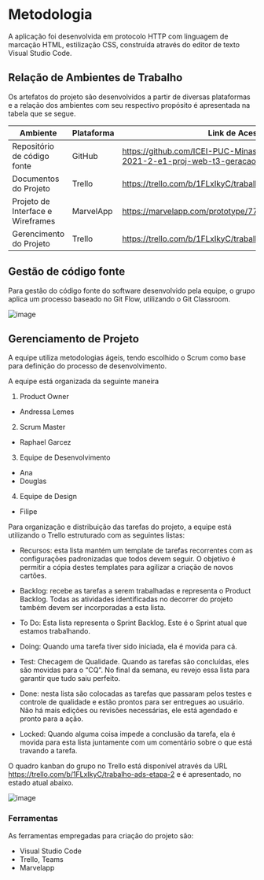 
# Metodologia

A aplicação foi desenvolvida em protocolo HTTP com linguagem de marcação HTML, estilização CSS, construída através do editor de texto Visual Studio Code. 

## Relação de Ambientes de Trabalho 

Os artefatos do projeto são desenvolvidos a partir de diversas plataformas e a relação dos ambientes com seu respectivo propósito é apresentada na tabela que se segue.

Ambiente | Plataforma | Link de Acesso |
--- | --- | --- | 
Repositório de código fonte | GitHub | https://github.com/ICEI-PUC-Minas-PMV-ADS/pmv-ads-2021-2-e1-proj-web-t3-geracao_documentos |
Documentos do Projeto | Trello | https://trello.com/b/1FLxIkyC/trabalho-ads-etapa-2 |
Projeto de Interface e Wireframes | MarvelApp | https://marvelapp.com/prototype/7790f5h/screen/82232136 | 
Gerencimento do Projeto | Trello | https://trello.com/b/1FLxIkyC/trabalho-ads-etapa-2 | 

## Gestão de código fonte 

Para gestão do código fonte do software desenvolvido pela equipe, o grupo aplica um processo baseado no Git Flow, utilizando o Git Classroom. 

![image](https://user-images.githubusercontent.com/89875612/135363138-b10e41a6-c524-4905-baea-ae31069e0eee.png)

## Gerenciamento de Projeto

A equipe utiliza metodologias ágeis, tendo escolhido o Scrum como base para definição do processo de desenvolvimento.

A equipe está organizada da seguinte maneira

1. Product Owner
- Andressa Lemes 
2. Scrum Master
- Raphael Garcez 
3. Equipe de Desenvolvimento
- Ana 
- Douglas 
4. Equipe de Design
- Filipe

Para organização e distribuição das tarefas do projeto, a equipe está utilizando o Trello estruturado com as seguintes listas:

- Recursos: esta lista mantém um template de tarefas recorrentes com as configurações padronizadas que todos devem seguir. O objetivo é permitir a cópia destes templates para agilizar a criação de novos cartões.

- Backlog: recebe as tarefas a serem trabalhadas e representa o Product Backlog. Todas as atividades identificadas no decorrer do projeto também devem ser incorporadas a esta lista.

- To Do: Esta lista representa o Sprint Backlog. Este é o Sprint atual que estamos trabalhando.

- Doing: Quando uma tarefa tiver sido iniciada, ela é movida para cá.

- Test: Checagem de Qualidade. Quando as tarefas são concluídas, eles são movidas para o “CQ”. No final da semana, eu revejo essa lista para garantir que tudo saiu perfeito.

- Done: nesta lista são colocadas as tarefas que passaram pelos testes e controle de qualidade e estão prontos para ser entregues ao usuário. Não há mais edições ou revisões necessárias, ele está agendado e pronto para a ação.

- Locked: Quando alguma coisa impede a conclusão da tarefa, ela é movida para esta lista juntamente com um comentário sobre o que está travando a tarefa.

O quadro kanban do grupo no Trello está disponível através da URL https://trello.com/b/1FLxIkyC/trabalho-ads-etapa-2 e é apresentado, no estado atual abaixo.

![image](https://user-images.githubusercontent.com/89875612/135364313-7fe1f851-3109-4e48-9a74-c42b65ec8070.png)
 
### Ferramentas

As ferramentas empregadas para criação do projeto são:

- Visual Studio Code 
- Trello, Teams 
- Marvelapp 
